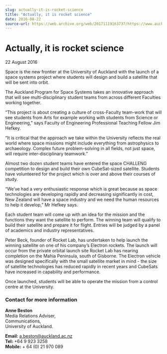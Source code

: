 ```yaml
---
slug: actually-it-is-rocket-science
title: "Actually, it is rocket science"
date: 2016-08-22
source-url: https://web.archive.org/web/20171119163737/https://www.auckland.ac.nz/en/about/news-events-and-notices/news/news-2016/08/actually-it-is-rocket-science.html
---
```

Actually, it is rocket science
==============================

22 August 2016

Space is the new frontier at the University of Auckland with the launch of a space systems project where students will design and build a satellite that will be sent into orbit.

The Auckland Program for Space Systems takes an innovative approach that will see multi-disciplinary student teams from across different Faculties working together.

“This project is about creating a culture of cross-Faculty team-work that will see students from Arts for example working with students from Science or Engineering,” says Faculty of Engineering Professional Teaching Fellow Jim Hefkey.

“It is critical that the approach we take within the University reflects the real world where space missions might include everything from astrophysics to archaeology. Complex future problem-solving in all fields, not just space, will require inter-disciplinary teamwork.”

Almost two dozen student teams have entered the space CHALLENG competition to design and build their own CubeSat-sized satellite. Students have volunteered for the project which is over and above their courses of study.

“We’ve had a very enthusiastic response which is great because as space technologies are developing rapidly and decreasing significantly in cost, New Zealand will have a space industry and we need the human resources to help it develop,” Mr Hefkey says.

Each student team will come up with an idea for the mission and the functions they want the satellite to perform. The winning team will qualify to build their satellite and prepare it for flight. Entries will be judged by a panel of academics and industry representatives.

Peter Beck, founder of Rocket Lab, has undertaken to help launch the winning satellite on one of his company’s Electron rockets. The launch will occur from the private orbital launch site Rocket Lab has nearing completion on the Mahia Peninsula, south of Gisborne. The Electron vehicle was designed specifically with the small satellite market in mind - the size of satellite technologies has reduced rapidly in recent years and CubeSats have increased in capability and performance.

Once launched, students will be able to operate the mission from a control centre at the University.

### Contact for more information

**Anne Beston**  
Media Relations Adviser,  
Communications,  
University of Auckland.

**Email:** [a.beston@auckland.ac.nz](mailto:a.beston@auckland.ac.nz)  
**Tel:** +64 9 923 3258  
**Mobile:** + 64 (0) 21 970 089